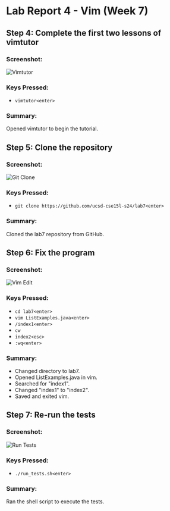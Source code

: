 # Lab Report 4 - Vim (Week 7)

## Step 4: Complete the first two lessons of vimtutor

### Screenshot:
![Vimtutor](vimtutor_screenshot.png)

### Keys Pressed:
- `vimtutor<enter>`

### Summary:
Opened vimtutor to begin the tutorial.

## Step 5: Clone the repository

### Screenshot:
![Git Clone](git_clone_screenshot.png)

### Keys Pressed:
- `git clone https://github.com/ucsd-cse15l-s24/lab7<enter>`

### Summary:
Cloned the lab7 repository from GitHub.

## Step 6: Fix the program

### Screenshot:
![Vim Edit](vim_edit_screenshot.png)

### Keys Pressed:
- `cd lab7<enter>`
- `vim ListExamples.java<enter>`
- `/index1<enter>`
- `cw`
- `index2<esc>`
- `:wq<enter>`

### Summary:
- Changed directory to lab7.
- Opened ListExamples.java in vim.
- Searched for "index1".
- Changed "index1" to "index2".
- Saved and exited vim.

## Step 7: Re-run the tests

### Screenshot:
![Run Tests](run_tests_screenshot.png)

### Keys Pressed:
- `./run_tests.sh<enter>`

### Summary:
Ran the shell script to execute the tests.
